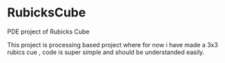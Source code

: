 # RubicksCube
PDE project of Rubicks Cube

This project is processing based project where for now i have made a 3x3 rubics cue , code is super simple and should be understanded easily.
